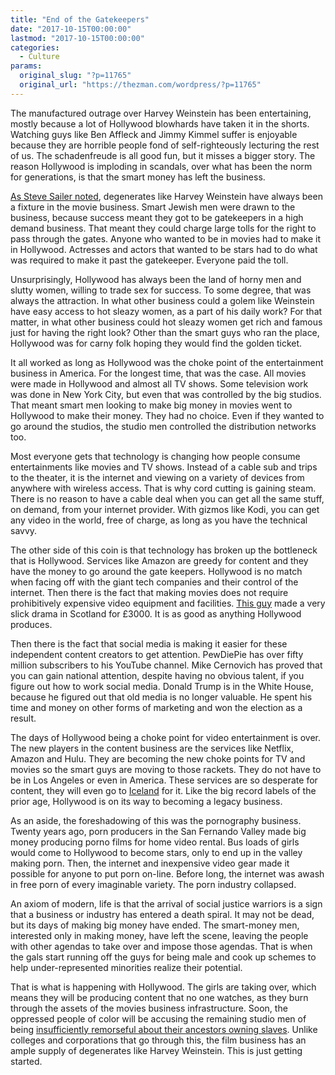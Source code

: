 ```yaml
---
title: "End of the Gatekeepers"
date: "2017-10-15T00:00:00"
lastmod: "2017-10-15T00:00:00"
categories:
  - Culture
params:
  original_slug: "?p=11765"
  original_url: "https://thezman.com/wordpress/?p=11765"
---
```


The manufactured outrage over Harvey Weinstein has been entertaining,
mostly because a lot of Hollywood blowhards have taken it in the shorts.
Watching guys like Ben Affleck and Jimmy Kimmel suffer is enjoyable
because they are horrible people fond of self-righteously lecturing the
rest of us. The schadenfreude is all good fun, but it misses a bigger
story. The reason Hollywood is imploding in scandals, over what has been
the norm for generations, is that the smart money has left the business.

[As Steve Sailer
noted](http://www.unz.com/isteve/why-was-movie-business-less-sexist-back-in-the-griffith-pickford-era/),
degenerates like Harvey Weinstein have always been a fixture in the
movie business. Smart Jewish men were drawn to the business, because
success meant they got to be gatekeepers in a high demand business. That
meant they could charge large tolls for the right to pass through the
gates. Anyone who wanted to be in movies had to make it in Hollywood.
Actresses and actors that wanted to be stars had to do what was required
to make it past the gatekeeper. Everyone paid the toll.

Unsurprisingly, Hollywood has always been the land of horny men and
slutty women, willing to trade sex for success. To some degree, that was
always the attraction. In what other business could a golem like
Weinstein have easy access to hot sleazy women, as a part of his daily
work? For that matter, in what other business could hot sleazy women get
rich and famous just for having the right look? Other than the smart
guys who ran the place, Hollywood was for carny folk hoping they would
find the golden ticket.

It all worked as long as Hollywood was the choke point of the
entertainment business in America. For the longest time, that was the
case. All movies were made in Hollywood and almost all TV shows. Some
television work was done in New York City, but even that was controlled
by the big studios. That meant smart men looking to make big money in
movies went to Hollywood to make their money. They had no choice. Even
if they wanted to go around the studios, the studio men controlled the
distribution networks too.

Most everyone gets that technology is changing how people consume
entertainments like movies and TV shows. Instead of a cable sub and
trips to the theater, it is the internet and viewing on a variety of
devices from anywhere with wireless access. That is why cord cutting is
gaining steam. There is no reason to have a cable deal when you can get
all the same stuff, on demand, from your internet provider. With gizmos
like Kodi, you can get any video in the world, free of charge, as long
as you have the technical savvy.

The other side of this coin is that technology has broken up the
bottleneck that is Hollywood. Services like Amazon are greedy for
content and they have the money to go around the gate keepers. Hollywood
is no match when facing off with the giant tech companies and their
control of the internet. Then there is the fact that making movies does
not require prohibitively expensive video equipment and facilities.
[This
guy](http://www.dailyrecord.co.uk/news/scottish-news/real-hustle-trickster-paul-wilsons-6395652)
made a very slick drama in Scotland for £3000. It is as good as anything
Hollywood produces.

Then there is the fact that social media is making it easier for these
independent content creators to get attention. PewDiePie has over fifty
million subscribers to his YouTube channel. Mike Cernovich has proved
that you can gain national attention, despite having no obvious talent,
if you figure out how to work social media. Donald Trump is in the White
House, because he figured out that old media is no longer valuable. He
spent his time and money on other forms of marketing and won the
election as a result.

The days of Hollywood being a choke point for video entertainment is
over. The new players in the content business are the services like
Netflix, Amazon and Hulu. They are becoming the new choke points for TV
and movies so the smart guys are moving to those rackets. They do not
have to be in Los Angeles or even in America. These services are so
desperate for content, they will even go to
[Iceland](https://en.wikipedia.org/wiki/Trapped_(Icelandic_TV_series))
for it. Like the big record labels of the prior age, Hollywood is on its
way to becoming a legacy business.

As an aside, the foreshadowing of this was the pornography business.
Twenty years ago, porn producers in the San Fernando Valley made big
money producing porno films for home video rental. Bus loads of girls
would come to Hollywood to become stars, only to end up in the valley
making porn. Then, the internet and inexpensive video gear made it
possible for anyone to put porn on-line. Before long, the internet was
awash in free porn of every imaginable variety. The porn industry
collapsed.

An axiom of modern, life is that the arrival of social justice warriors
is a sign that a business or industry has entered a death spiral. It may
not be dead, but its days of making big money have ended. The
smart-money men, interested only in making money, have left the scene,
leaving the people with other agendas to take over and impose those
agendas. That is when the gals start running off the guys for being male
and cook up schemes to help under-represented minorities realize their
potential.

That is what is happening with Hollywood. The girls are taking over,
which means they will be producing content that no one watches, as they
burn through the assets of the movies business infrastructure. Soon, the
oppressed people of color will be accusing the remaining studio men of
being [insufficiently remorseful about their ancestors owning
slaves](https://www.thedailybeast.com/larry-david-shocked-to-learn-his-ancestor-was-a-confederate-slave-owner).
Unlike colleges and corporations that go through this, the film business
has an ample supply of degenerates like Harvey Weinstein. This is just
getting started.
